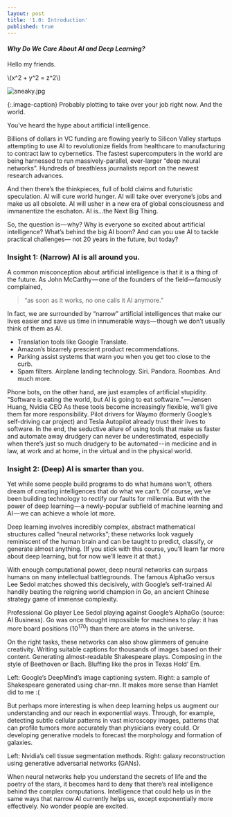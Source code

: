 ```yaml
---
layout: post
title: '1.0: Introduction'
published: true
---
```


#### *Why Do We Care About AI and Deep Learning?*


Hello my friends. 

\\(x^2 + y^2 = z^2\\)


![sneaky.jpg]({{site.baseurl}}/media/sneaky.jpg)

{:.image-caption}
Probably plotting to take over your job right now. And the world.

You’ve heard the hype about artificial intelligence.

Billions of dollars in VC funding are flowing yearly to Silicon Valley startups attempting to use AI to revolutionize fields from healthcare to manufacturing to contract law to cybernetics. The fastest supercomputers in the world are being harnessed to run massively-parallel, ever-larger “deep neural networks”. Hundreds of breathless journalists report on the newest research advances.

And then there’s the thinkpieces, full of bold claims and futuristic speculation. AI will cure world hunger. AI will take over everyone’s jobs and make us all obsolete. AI will usher in a new era of global consciousness and immanentize the eschaton. AI is…the Next Big Thing.

So, the question is — why? Why is everyone so excited about artificial intelligence? What’s behind the big AI boom? And can you use AI to tackle practical challenges— not 20 years in the future, but today?

### Insight 1: \(Narrow\) AI is all around you.

A common misconception about artificial intelligence is that it is a thing of the future. As John McCarthy — one of the founders of the field — famously complained,

> “as soon as it works, no one calls it AI anymore.”

In fact, we are surrounded by “narrow” artificial intelligences that make our lives easier and save us time in innumerable ways — though we don’t usually think of them as AI.
- Translation tools like Google Translate.
- Amazon’s bizarrely prescient product recommendations.
- Parking assist systems that warn you when you get too close to the curb.
- Spam filters. Airplane landing technology. Siri. Pandora. Roombas. And much more.

Phone bots, on the other hand, are just examples of artificial stupidity.
“Software is eating the world, but AI is going to eat software.” — Jensen Huang, Nvidia CEO
As these tools become increasingly flexible, we’ll give them far more responsibility. Pilot drivers for Waymo \(formerly Google’s self-driving car project\) and Tesla Autopilot already trust their lives to software. In the end, the seductive allure of using tools that make us faster and automate away drudgery can never be underestimated, especially when there’s just so much drudgery to be automated -- in medicine and in law, at work and at home, in the virtual and in the physical world.

### Insight 2: \(Deep\) AI is smarter than you.

Yet while some people build programs to do what humans won’t, others dream of creating intelligences that do what we can’t. Of course, we’ve been building technology to rectify our faults for millennia. But with the power of deep learning — a newly-popular subfield of machine learning and AI — we can achieve a whole lot more.

Deep learning involves incredibly complex, abstract mathematical structures called “neural networks”; these networks look vaguely reminiscent of the human brain and can be taught to predict, classify, or generate almost anything. \(If you stick with this course, you’ll learn far more about deep learning, but for now we’ll leave it at that.\)

With enough computational power, deep neural networks can surpass humans on many intellectual battlegrounds. The famous AlphaGo versus Lee Sedol matches showed this decisively, with Google’s self-trained AI handily beating the reigning world champion in Go, an ancient Chinese strategy game of immense complexity.

Professional Go player Lee Sedol playing against Google’s AlphaGo \(source: AI Business\). Go was once thought impossible for machines to play: it has more board positions \($10^170$\) than there are atoms in the universe.

On the right tasks, these networks can also show glimmers of genuine creativity. Writing suitable captions for thousands of images based on their content. Generating almost-readable Shakespeare plays. Composing in the style of Beethoven or Bach. Bluffing like the pros in Texas Hold’ Em.

Left: Google’s DeepMind’s image captioning system. Right: a sample of Shakespeare generated using char-rnn. It makes more sense than Hamlet did to me :(

But perhaps more interesting is when deep learning helps us augment our understanding and our reach in exponential ways. Through, for example, detecting subtle cellular patterns in vast microscopy images, patterns that can profile tumors more accurately than physicians every could. Or developing generative models to forecast the morphology and formation of galaxies.

Left: Nvidia’s cell tissue segmentation methods. Right: galaxy reconstruction using generative adversarial networks \(GANs\).

When neural networks help you understand the secrets of life and the poetry of the stars, it becomes hard to deny that there’s real intelligence behind the complex computations. Intelligence that could help us in the same ways that narrow AI currently helps us, except exponentially more effectively.
No wonder people are excited.
